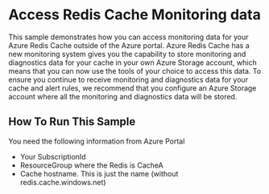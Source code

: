 Access Redis Cache Monitoring data
====================================

This sample demonstrates how you can access monitoring data for your Azure Redis Cache outside of the Azure portal.
Azure Redis Cache has a new monitoring system gives you the capability to store monitoring and diagnostics data for your cache in your own Azure Storage account, which means that you can now use the tools of your choice to access this data. To ensure you continue to receive monitoring and diagnostics data for your cache and alert rules, we recommend that you configure an Azure Storage account where all the monitoring and diagnostics data will be stored.

## How To Run This Sample

You need the following information from Azure Portal
- Your SubscriptionId
- ResourceGroup where the Redis is CacheA
- Cache hostname. This is just the name (without redis.cache.windows.net)

